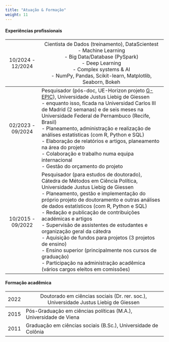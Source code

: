 ```yaml
---
title: "Atuação & Formação"
weight: 11
---
```


#### Experiências profissionais

| <span style="font-weight:normal">10/2024 - 12/2024</span> | <span style="font-weight:normal">Cientista de Dados (treinamento), DataScientest<br> - Machine Learning<br>- Big Data/Database (PySpark)<br> - Deep Learning<br>- Complex systems & AI<br>- NumPy, Pandas, Scikit-learn,  Matplotlib, Seaborn, Bokeh</span> |
|:-----:|---------------------------------|
| 02/2023 - 09/2024 | Pesquisador (pós-doc, UE-Horizon projeto [G-EPIC](https://g-epic.eu)), Universidade Justus Liebig de Giessen<br> - enquanto isso, ficada na Universidad Carlos III de Madrid (2 semanas) e de seis meses na Universidade Federal de Pernambuco (Recife, Brasil)<br>- Planeamento, administração e realização de análises estatísticas (com R, Python e SQL)<br>- Elaboração de relatórios e artigos, planeamento na área do projeto<br>- Colaboração e trabalho numa equipa internacional<br>- Gestão do orçamento do projeto   | 
| 10/2015 - 09/2022 | Pesquisador (para estudos de doutorado), Cátedra de Métodos em Ciência Política, Universidade Justus Liebig de Giessen <br>- Planeamento, gestão e implementação do próprio projeto de doutoramento e outras análises de dados estatísticos (com R, Python e SQL)<br>- Redação e publicação de contribuições académicas e artigos<br>- Supervisão de assistentes de estudantes e organização geral da cátedra<br>- Aquisição de fundos para projetos (3 projetos de ensino)<br>- Ensino superior (principalmente nos cursos de graduação)<br>- Participação na administração acadêmica (vários cargos eleitos em comissões) | 

#### Formação acadêmica
| <span style="font-weight:normal">2022</span>  |<span style="font-weight:normal">Doutorado em ciências sociais (Dr. rer. soc.), Universidade Justus Liebig de Giessen</span>   | 
|:---:|---------------------------------|
| 2015 | Pós-Graduação em ciências políticas (M.A.), Universidade de Viena|
| 2011 | Graduação em ciências sociais (B.Sc.), Universidade de Colônia |
